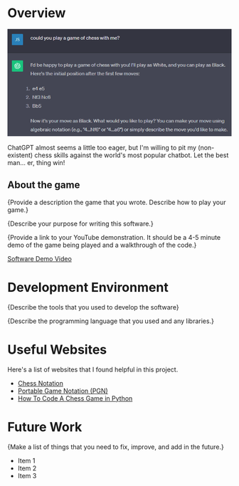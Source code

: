 # Overview

![ChatGPT is happy to play a game of chess.](./attachments/chatgpt_is_happy_to_play.png)

ChatGPT almost seems a little too eager, but I'm willing to pit my (non-existent) chess skills against the world's most popular chatbot. Let the best man... er, thing win!



## About the game

{Provide a description the game that you wrote. Describe how to play your game.}

{Describe your purpose for writing this software.}

{Provide a link to your YouTube demonstration.  It should be a 4-5 minute demo of the game being played and a walkthrough of the code.}

[Software Demo Video](http://youtube.link.goes.here)

# Development Environment

{Describe the tools that you used to develop the software}



{Describe the programming language that you used and any libraries.}

# Useful Websites

Here's a list of websites that I found helpful in this project.

* [Chess Notation](https://en.wikipedia.org/wiki/Chess_notation)
* [Portable Game Notation (PGN)](https://en.wikipedia.org/wiki/Portable_Game_Notation)
* [How To Code A Chess Game in Python](https://codewithmartin.io/articles/how-to-code-a-chess-game-in-python)


# Future Work

{Make a list of things that you need to fix, improve, and add in the future.}
* Item 1
* Item 2
* Item 3